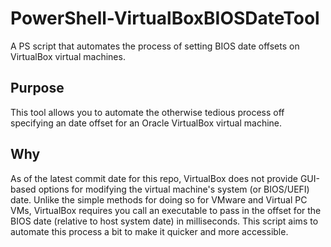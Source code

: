 # PowerShell-VirtualBoxBIOSDateTool
A PS script that automates the process of setting BIOS date offsets on VirtualBox virtual machines.

## Purpose
This tool allows you to automate the otherwise tedious process off specifying an date offset for an Oracle VirtualBox virtual machine. 

## Why
As of the latest commit date for this repo, VirtualBox does not provide GUI-based options for modifying the virtual machine's system (or BIOS/UEFI) date. Unlike the simple methods for doing so for VMware and Virtual PC VMs, VirtualBox requires you call an executable to pass in the offset for the BIOS date (relative to host system date) in milliseconds. This script aims to automate this process a bit to make it quicker and more accessible.
